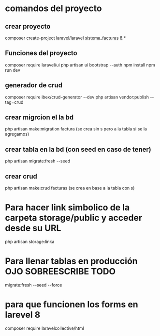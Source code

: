 # comandos del proyecto

## crear proyecto
composer create-project laravel/laravel sistema_facturas 8.*

## Funciones del proyecto
composer require laravel/ui
php artisan ui bootstrap --auth
npm install
npm run dev

## generador de crud 
composer require ibex/crud-generator --dev
php artisan vendor:publish --tag=crud

## crear migrcion el la bd  
php artisan make:migration factura (se crea sin s pero a la tabla si se la agregamos)

## crear tabla en la bd (con seed en caso de tener)
php artisan migrate:fresh --seed

## crear crud 
php artisan make:crud facturas  (se crea en base a la tabla con s)

# Para hacer link simbolico de la carpeta storage/public  y acceder desde su URL
php artisan storage:linka

# Para llenar tablas en  producción OJO SOBREESCRIBE TODO
migrate:fresh --seed --force

# para que funcionen los forms en larevel 8
composer require laravelcollective/html